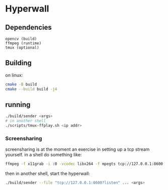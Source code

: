 # Hyperwall

## Dependencies
```
opencv (build)
ffmpeg (runtime)
tmux (optional)
```

## Building
on linux:

```sh
cmake -B build
cmake --build build -j4
```

## running
```sh
./build/sender <args>
# in another shell
./scripts/tmux-ffplay.sh <ip addr>
```

### Screensharing
screensharing is at the moment an exercise in setting up a tcp stream yourself. in a shell do something like:
```sh
ffmpeg -f x11grab -i :0 -vcodec libx264 -f mpegts tcp://127.0.0.1:8600
```
then in another shell, start the hyperwall:
```sh
./build/sender --file "tcp://127.0.0.1:8600?listen" ... <args>
```
